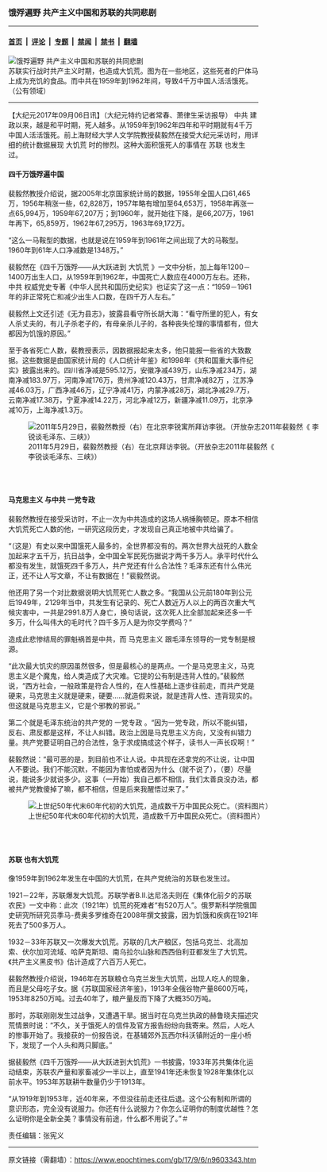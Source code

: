 ### 饿殍遍野 共产主义中国和苏联的共同悲剧

---

#### [首页](../../../..?n9603343) &nbsp;|&nbsp; [评论](../../../../../epoch-comment?n9603343) &nbsp;|&nbsp; [专题](../../../../../epoch-special?n9603343) &nbsp;|&nbsp; [禁闻](../../../../../epoch-news?n9603343) &nbsp;|&nbsp; [禁书](../../../../../books?n9603343) &nbsp;|&nbsp; [翻墙](https://github.com/gfw-breaker/nogfw/blob/master/README.md?n9603343)


<div><img alt="饿殍遍野 共产主义中国和苏联的共同悲剧" class="attachment-djy_600_400 size-djy_600_400 wp-post-image" src="https://i.epochtimes.com/assets/uploads/2017/02/1702200056472669-600x400.jpg"/>
<div class="caption">
 苏联实行战时共产主义时期，也造成大饥荒。图为在一些地区，这些死者的尸体马上成为充饥的食品。而中共在1959年到1962年间，导致4千万中国人活活饿死。（公有领域）
</div></div><hr/><div class="post_content" id="artbody" itemprop="articleBody">
 <!-- article content begin -->
 <p>
  【大纪元2017年09月06日讯】（大纪元特约记者常春、萧律生采访报导）
  <ok href="https://www.epochtimes.com/gb/tag/%E4%B8%AD%E5%85%B1.html">
   中共
  </ok>
  建政以来，越是和平时期，死人越多。从1959年到1962年四年和平时期就有4千万中国人活活饿死。前上海财经大学人文学院教授裴毅然在接受大纪元采访时，用详细的统计数据展现
  <ok href="https://www.epochtimes.com/gb/tag/%E5%A4%A7%E9%A5%A5%E8%8D%92.html">
   大饥荒
  </ok>
  时的惨烈。这种大面积饿死人的事情在
  <ok href="https://www.epochtimes.com/gb/tag/%E8%8B%8F%E8%81%94.html">
   苏联
  </ok>
  也发生过。
 </p>
 <h4>
  四千万饿殍遍中国
 </h4>
 <p>
  裴毅然教授介绍说，据2005年北京国家统计局的数据，1955年全国人口61,465万，1956年稍涨一些，62,828万，1957年略有增加至64,653万，1958年再涨一点65,994万，1959年67,207万；到1960年，就开始往下降，是66,207万，1961年再下，65,859万，1962年67,295万，1963年69,172万。
 </p>
 <p>
  “这么一马鞍型的数据，也就是说在1959年到1961年之间出现了大的马鞍型。1960年到61年人口净减数是1348万。”
 </p>
 <p>
  裴毅然在《四千万饿殍——从大跃进到
  <ok href="https://www.epochtimes.com/gb/tag/%E5%A4%A7%E9%A5%A5%E8%8D%92.html">
   大饥荒
  </ok>
  》一文中分析，加上每年1200－1400万出生人口，从1959年到1962年，中国死亡人数应在4000万左右。还称，
  <ok href="https://www.epochtimes.com/gb/tag/%E4%B8%AD%E5%85%B1.html">
   中共
  </ok>
  权威党史专著《中华人民共和国历史纪实》也证实了这一点：“1959－1961年的非正常死亡和减少出生人口数，在四千万人左右。”
 </p>
 <p>
  裴毅然上文还引述《无为县志》，披露县看守所长胡大海：“看守所里的犯人，有女人杀丈夫的，有儿子杀老子的，有母亲杀儿子的，各种丧失伦理的事情都有，但大都因为饥饿的原因。”
 </p>
 <p>
  至于各省死亡人数，裴教授表示，因数据报起来太多，他只能报一些省的大致数据。这些数据是由国家统计局的《人口统计年鉴》和1998年《共和国重大事件纪实》披露出来的。四川省净减是595.12万，安徽净减439万，山东净减234万，湖南净减183.97万，河南净减176万，贵州净减120.43万，甘肃净减82万 ，江苏净减46.03万，广西净减46万，辽宁净减41万，内蒙净减28万，湖北净减29.7万，云南净减17.38万，宁夏净减14.22万，河北净减12万，新疆净减11.09万，北京净减10万，上海净减1.3万。
 </p>
 <figure aria-describedby="caption-attachment-9606331" class="wp-caption aligncenter" id="attachment_9606331" style="width: 599px">
  <ok href="https://i.epochtimes.com/assets/uploads/2017/09/1107p39pui.jpg" target="_blank">
   <img alt="2011年5月29日，裴毅然教授（右）在北京李锐寓所拜访李锐。（开放杂志2011年裴毅然《 李锐谈毛泽东、三峡》）" class="wp-image-9606331" src="https://i.epochtimes.com/assets/uploads/2017/09/1107p39pui-600x450.jpg"/>
  </ok>
  <br/><figcaption class="wp-caption-text" id="caption-attachment-9606331">
   2011年5月29日，裴毅然教授（右）在北京拜访李锐。（开放杂志2011年裴毅然《
   <br/>
   李锐谈毛泽东、三峡》）
  </figcaption><br/>
 </figure><br/>
 <h4>
  <ok href="https://www.epochtimes.com/gb/tag/%E9%A9%AC%E5%85%8B%E6%80%9D%E4%B8%BB%E4%B9%89.html">
   马克思主义
  </ok>
  与中共
  <ok href="https://www.epochtimes.com/gb/tag/%E4%B8%80%E5%85%9A%E4%B8%93%E6%94%BF.html">
   一党专政
  </ok>
 </h4>
 <p>
  裴毅然教授在接受采访时，不止一次为中共造成的这场人祸捶胸顿足。原本不相信大饥荒死亡人数的他，一研究这段历史，才发现自己真正地被中共给骗了。
 </p>
 <p>
  “（这是）有史以来中国饿死人最多的，全世界都没有的。两次世界大战死的人数全加起来才五千万，抗日战争，全中国全军民死伤据说才两千多万人。承平时代什么都没有发生，就饿死四千多万人，共产党还有什么合法性？毛泽东还有什么伟光正，还不让人写文章，不让有数据在！”裴毅然说。
 </p>
 <p>
  他还用了另一个对比数据说明大饥荒死亡人数之多。“我国从公元前180年到公元后1949年，2129年当中，共发生有记录的、死亡人数近万人以上的两百次重大气候灾害中，一共是2991.8万人身亡，换句话说，这次死人比全部加起来还多一千多万，什么叫伟大的毛时代？四千多万人是为你交学费吗？”
 </p>
 <p>
  造成此悲惨结局的罪魁祸首是中共，而
  <ok href="https://www.epochtimes.com/gb/tag/%E9%A9%AC%E5%85%8B%E6%80%9D%E4%B8%BB%E4%B9%89.html">
   马克思主义
  </ok>
  跟毛泽东领导的一党专制是根源。
 </p>
 <p>
  “此次最大饥灾的原因虽然很多，但是最核心的是两点。一个是马克思主义，马克思主义是个魔鬼，给人类造成了大灾难。它提的公有制是违背人性的。”裴毅然说，“西方社会，一般政策是符合人性的，在人性基础上逐步往前走，而共产党是硬来，马克思主义就是硬来，硬要……就造假来说，就是违背人性、违背现实的。但这就是马克思主义，它是个邪教的邪说。”
 </p>
 <p>
  第二个就是毛泽东统治的共产党的
  <ok href="https://www.epochtimes.com/gb/tag/%E4%B8%80%E5%85%9A%E4%B8%93%E6%94%BF.html">
   一党专政
  </ok>
  。“因为一党专政，所以不能纠错，反右、肃反都是这样，不让人纠错。政治上因是马克思主义方向，又没有纠错力量。共产党要证明自己的合法性，急于求成搞成这个样子，读书人一声长叹啊！”
 </p>
 <p>
  裴毅然说：“最可恶的是，到目前也不让人说。中共现在还拿党的不让说，让中国人不要说。我们不能沉默，不能因为害怕或者因为什么（就不说了），（要）尽量说，能说多少就说多少。这事（一开始）我自己都不相信，我们太善良没办法，都被共产党教傻掉了嘛，都不相信，但是后来我醒悟过来了。”
 </p>
 <figure aria-describedby="caption-attachment-8960480" class="wp-caption aligncenter" id="attachment_8960480" style="width: 600px">
  <ok href="https://i.epochtimes.com/assets/uploads/2017/03/1702162221092669.jpg" target="_blank">
   <img alt="上世纪50年代末60年代初的大饥荒，造成数千万中国民众死亡。（资料图片）" class="size-large wp-image-8960480" src="https://i.epochtimes.com/assets/uploads/2017/03/1702162221092669-600x482.jpg"/>
  </ok>
  <br/><figcaption class="wp-caption-text" id="caption-attachment-8960480">
   上世纪50年代末60年代初的大饥荒，造成数千万中国民众死亡。（资料图片）
  </figcaption><br/>
 </figure><br/>
 <h4>
  <ok href="https://www.epochtimes.com/gb/tag/%E8%8B%8F%E8%81%94.html">
   苏联
  </ok>
  也有大饥荒
 </h4>
 <p>
  像1959年到1962年发生在中国的大饥荒，在共产党统治的苏联也发生过。
 </p>
 <p>
  1921－22年，苏联爆发大饥荒。苏联学者B.II.达尼洛夫则在《集体化前夕的苏联农民》一文中称：此次（1921年）饥荒的死难者“有520万人”。俄罗斯科学院俄国史研究所研究员季马-费奥多罗维奇在2008年撰文披露，因为饥饿和疾病在1921年死去了500多万人。
 </p>
 <p>
  1932－33年苏联又一次爆发大饥荒。苏联的几大产粮区，包括乌克兰、北高加索、伏尔加河流域、哈萨克斯坦、南乌拉尔山脉和西西伯利亚都发生了大饥荒。《共产主义黑皮书》估计造成了六百万人死亡。
 </p>
 <p>
  裴毅然教授介绍说，1946年在苏联粮仓乌克兰发生大饥荒，出现人吃人的现象，而且是父母吃子女。据《苏联国家经济年鉴》，1913年全俄谷物产量8600万吨，1953年8250万吨。过去40年了，粮产量反而下降了大概350万吨。
 </p>
 <p>
  那时，苏联刚刚发生过战争，又遭遇干旱。据当时在乌克兰执政的赫鲁晓夫描述灾荒情景时说：“不久，关于饿死人的信件及官方报告纷纷向我寄来。然后，人吃人的惨事开始了。我接获的一份报告说，在基辅郊外瓦西尔科沃镇附近的一座小桥下，发现了一个人头和两只脚底。”
 </p>
 <p>
  据裴毅然《四千万饿殍——从大跃进到大饥荒》一书披露，1933年苏共集体化运动结束，苏联农产量和家畜减少一半以上，直至1941年还未恢复1928年集体化以前水平。1953年苏联耕牛数量仍少于1913年。
 </p>
 <p>
  “从1919年到1953年，近40年来，不但没往前走还往后退。这个公有制和所谓的意识形态，完全没有说服力。你还有什么说服力？你怎么证明你的制度优越性？怎么证明你是全新全美？事情没有前途，什么都不用说了。”＃
 </p>
 <p>
  责任编辑：张宪义
 </p>
 <!-- article content end -->
 <div id="below_article_ad">
 </div>
</div>


---

原文链接（需翻墙）：https://www.epochtimes.com/gb/17/9/6/n9603343.htm